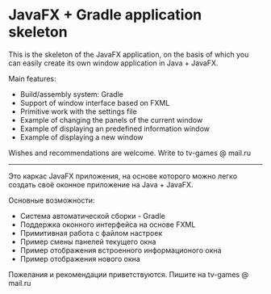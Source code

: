 # JavaFX + Gradle application skeleton

This is the skeleton of the JavaFX application, on the basis of which you can easily create
its own window application in Java + JavaFX.

Main features:
- Build/assembly system: Gradle
- Support of window interface based on FXML
- Primitive work with the settings file
- Example of changing the panels of the current window
- Example of displaying an predefined information window
- Example of displaying a new window

Wishes and recommendations are welcome. Write to tv-games @ mail.ru

--------------------------

Это каркас JavaFX приложения, на основе которого можно легко создать 
своё оконное приложение на Java + JavaFX.

Основные возможности:
- Система автоматической сборки - Gradle
- Поддержка оконного интерфейса на основе FXML
- Примитивная работа с файлом настроек
- Пример смены панелей текущего окна
- Пример отображения встроенного информационого окна
- Пример отображения нового окна

Пожелания и рекомендации приветствуются. Пишите на tv-games @ mail.ru